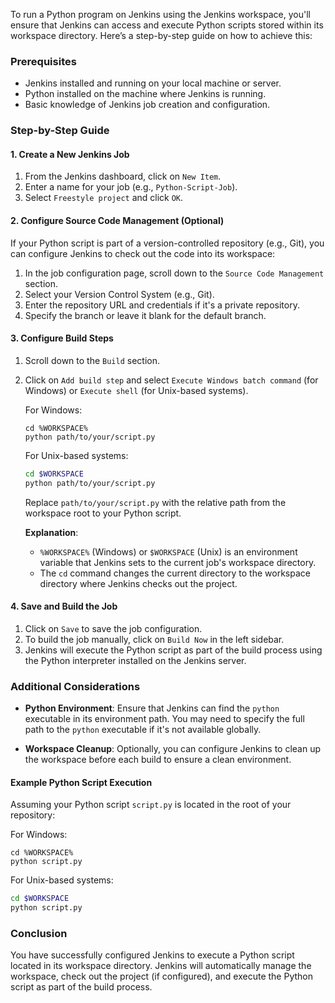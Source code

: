 To run a Python program on Jenkins using the Jenkins workspace, you'll ensure that Jenkins can access and execute Python scripts stored within its workspace directory. Here’s a step-by-step guide on how to achieve this:

### Prerequisites
- Jenkins installed and running on your local machine or server.
- Python installed on the machine where Jenkins is running.
- Basic knowledge of Jenkins job creation and configuration.

### Step-by-Step Guide

#### 1. Create a New Jenkins Job

1. From the Jenkins dashboard, click on `New Item`.
2. Enter a name for your job (e.g., `Python-Script-Job`).
3. Select `Freestyle project` and click `OK`.

#### 2. Configure Source Code Management (Optional)

If your Python script is part of a version-controlled repository (e.g., Git), you can configure Jenkins to check out the code into its workspace:

1. In the job configuration page, scroll down to the `Source Code Management` section.
2. Select your Version Control System (e.g., Git).
3. Enter the repository URL and credentials if it's a private repository.
4. Specify the branch or leave it blank for the default branch.

#### 3. Configure Build Steps

1. Scroll down to the `Build` section.
2. Click on `Add build step` and select `Execute Windows batch command` (for Windows) or `Execute shell` (for Unix-based systems).

   For Windows:
   ```batch
   cd %WORKSPACE%
   python path/to/your/script.py
   ```

   For Unix-based systems:
   ```sh
   cd $WORKSPACE
   python path/to/your/script.py
   ```

   Replace `path/to/your/script.py` with the relative path from the workspace root to your Python script.

   **Explanation**:
   - `%WORKSPACE%` (Windows) or `$WORKSPACE` (Unix) is an environment variable that Jenkins sets to the current job's workspace directory.
   - The `cd` command changes the current directory to the workspace directory where Jenkins checks out the project.

#### 4. Save and Build the Job

1. Click on `Save` to save the job configuration.
2. To build the job manually, click on `Build Now` in the left sidebar.
3. Jenkins will execute the Python script as part of the build process using the Python interpreter installed on the Jenkins server.

### Additional Considerations

- **Python Environment**: Ensure that Jenkins can find the `python` executable in its environment path. You may need to specify the full path to the `python` executable if it's not available globally.
  
- **Workspace Cleanup**: Optionally, you can configure Jenkins to clean up the workspace before each build to ensure a clean environment.

#### Example Python Script Execution

Assuming your Python script `script.py` is located in the root of your repository:

For Windows:
```batch
cd %WORKSPACE%
python script.py
```

For Unix-based systems:
```sh
cd $WORKSPACE
python script.py
```

### Conclusion

You have successfully configured Jenkins to execute a Python script located in its workspace directory. Jenkins will automatically manage the workspace, check out the project (if configured), and execute the Python script as part of the build process.
